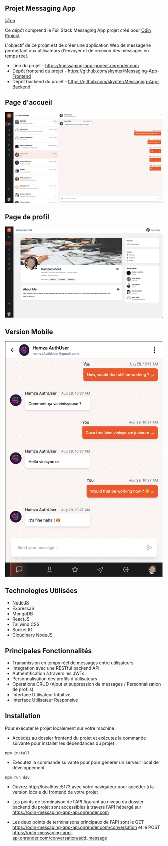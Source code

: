 ## Projet Messaging App

[![en](https://img.shields.io/badge/lang-en-red)](README.md)

Ce dépôt comprend le Full Stack Messaging App projet créé pour [Odin Project](https://www.theodinproject.com/lessons/nodejs-messaging-app).

L'objectif de ce projet est de créer une application Web de messagerie permettant aux utilisateurs d'envoyer et de recevoir des messages en temps réel.

- Lien du projet - https://messaging-app-project.onrender.com
- Dépôt frontend du projet - https://github.com/skynter/Messaging-App-Frontend
- Dépôt backend du projet - https://github.com/skynter/Messaging-App-Backend

## Page d'accueil

![Homepage Screenshot](/screenshots//Homepage-screenshot.png)

## Page de profil

![Profile's page Screenshot](/screenshots//Profile-screenshot.png)

## Version Mobile

![Mobile Version Screenshot](/screenshots//Mobile-version-screenshot.png)

## Technologies Utilisées

- NodeJS
- ExpressJS
- MongoDB
- ReactJS
- Tailwind CSS
- Socket.IO
- Cloudinary NodeJS

## Principales Fonctionnalités

- Transmission en temps réel de messages entre utilisateurs
- Intégration avec une RESTful backend API
- Authentification à travers les JWTs
- Personnalisation des profils d'utilisateurs
- Opérations CRUD (Ajout et suppression de messages / Personnalisation de profils)
- Interface Utilisateur Intuitive
- Interface Utilisateur Responsive

## Installation

Pour exécuter le projet localement sur votre machine :

- Accédez au dossier frontend du projet et exécutez la commande suivante pour installer les dépendances du projet : 

```
npm install
```

- Exécutez la commande suivante pour pour générer un serveur local de développement 

```
npm run dev
```

- Ouvrez http://localhost:5173 avec votre navigateur pour accéder à la version locale du frontend de votre projet

- Les points de terminaison de l'API figurant au niveau du dossier backend du projet sont accessibles à travers l'API hébergé sur https://odin-messaging-app-api.onrender.com

- Les deux points de terminaisons principaux de l'API sont le GET https://odin-messaging-app-api.onrender.com/conversation et le POST https://odin-messaging-app-api.onrender.com/conversation/add_message